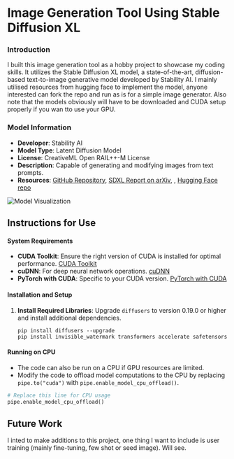 # Image Generation Tool Using Stable Diffusion XL

### Introduction
I built this image generation tool as a hobby project to showcase my coding skills. It utilizes the Stable Diffusion XL model, a state-of-the-art, diffusion-based text-to-image generative model developed by Stability AI. I mainly utilised resources from hugging face to implement the model, anyone interested can fork the repo and run as is for a simple image generator. Also note that the models obviously will have to be downloaded and CUDA setup properly if you wan tto use your GPU.

### Model Information
- **Developer**: Stability AI
- **Model Type**: Latent Diffusion Model
- **License**: CreativeML Open RAIL++-M License
- **Description**: Capable of generating and modifying images from text prompts.
- **Resources**: [GitHub Repository](https://github.com/Stability-AI/generative-models), [SDXL Report on arXiv](https://arxiv.org/abs/2307.01952), , [Hugging Face repo](https://huggingface.co/stabilityai/stable-diffusion-xl-base-1.0)

![Model Visualization](https://huggingface.co/stabilityai/stable-diffusion-xl-base-1.0/resolve/main/pipeline.png)

## Instructions for Use
#### System Requirements
- **CUDA Toolkit**: Ensure the right version of CUDA is installed for optimal performance. [CUDA Toolkit](https://developer.nvidia.com/cuda-toolkit)
- **cuDNN**: For deep neural network operations. [cuDNN](https://developer.nvidia.com/cudnn)
- **PyTorch with CUDA**: Specific to your CUDA version. [PyTorch with CUDA](https://pytorch.org/get-started/locally/)

#### Installation and Setup
1. **Install Required Libraries**: Upgrade `diffusers` to version 0.19.0 or higher and install additional dependencies.
   ```shell
   pip install diffusers --upgrade
   pip install invisible_watermark transformers accelerate safetensors

#### Running on CPU
- The code can also be run on a CPU if GPU resources are limited.
- Modify the code to offload model computations to the CPU by replacing `pipe.to("cuda")` with `pipe.enable_model_cpu_offload()`.

```python
# Replace this line for CPU usage
pipe.enable_model_cpu_offload()
```
## Future Work
I inted to make additions to this project, one thing I want to include is user training (mainly fine-tuning, few shot or seed image). Will see. 
